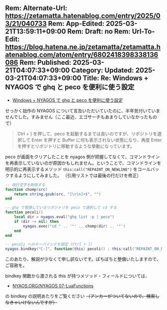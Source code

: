 Rem: Alternate-Url: https://zetamatta.hatenablog.com/entry/2025/03/21/040733
Rem: App-Edited: 2025-03-21T13:59:11+09:00
Rem: Draft: no
Rem: Url-To-Edit: https://blog.hatena.ne.jp/zetamatta/zetamatta.hatenablog.com/atom/entry/6802418398338136086
Rem: Published: 2025-03-21T04:07:33+09:00
Category:
Updated: 2025-03-21T04:07:33+09:00
Title: Re: Windows + NYAGOS で ghq と peco を便利に使う設定
---
- [Windows + NYAGOS で ghq と peco を便利に使う設定](https://blog.tsurutatakumi.info/posts/nyagos-ghq-peco)

せっかく拙作の NYAGOS について言及いただいていたのに、半年気付いていませんでした。すみません（ここ最近、エゴサーチもあまりしていなかったもので）

> Ctrl + ] を押して、peco を起動するまでは良いのですが、リポジトリを選択して Enter を押すと Buffer に何も表示されない状態になり、再度 Enter を押すとリポジトリに移動するような挙動になっています。

peco が画面をクリアしたことを nyagos 側が把握してなくて、コマンドラインを再表示していないのが原因かもしれません。ということで、コマンドラインを明示的に再表示するメソッド `this:call("REPAINT_ON_NEWLINE")` をコールバックするようにしてみました。
（引用リストでは最後の行だけを修正）

```lua
-- 改行文字を削除する
function chomp(src)
    return string.gsub(src, "[\r\n]+$", "")
end

-- ghq で管理しているリポジトリを peco で選択して cd する
function pecoli()
    local dir = nyagos.eval("ghq list -p | peco")
    if (dir ~= nil) then
        nyagos.exec("cd " .. '"' .. chomp(dir) .. '"')
    end
end

-- pecoli へのキーバインドを設定 (Ctrl + ])
nyagos.bindkey("C-]", function(this) pecoli() ; this:call("REPAINT_ON_NEWLINE") ; end)
```

このあたり、解説が少なくて申し訳ないです。ぼちぼちと整備いたしますので、ご容赦を。

bindkey 関数から渡される this が持つメソッド・フィールドについては、

- [NYAOS.ORG/NYAGOS 07-LuaFunctions](https://nyaos.org/nyagos/07-LuaFunctions_en.html#nyagosbindkeykeynamefuncname)

の bindkey の説明あたりをご覧ください ~~（アンカーがついてないので、検索しなきゃいけないんですが）~~
